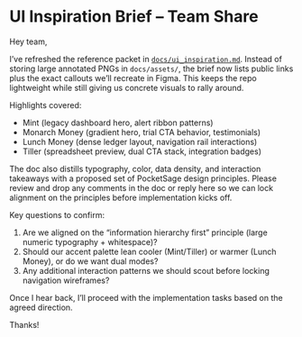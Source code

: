 # UI Inspiration Brief – Team Share

Hey team,

I’ve refreshed the reference packet in [`docs/ui_inspiration.md`](../ui_inspiration.md). Instead of storing large annotated PNGs in
`docs/assets/`, the brief now lists public links plus the exact callouts we’ll recreate in Figma. This keeps the repo lightweight
while still giving us concrete visuals to rally around.

Highlights covered:
- Mint (legacy dashboard hero, alert ribbon patterns)
- Monarch Money (gradient hero, trial CTA behavior, testimonials)
- Lunch Money (dense ledger layout, navigation rail interactions)
- Tiller (spreadsheet preview, dual CTA stack, integration badges)

The doc also distills typography, color, data density, and interaction takeaways with a proposed set of PocketSage design principles.
Please review and drop any comments in the doc or reply here so we can lock alignment on the principles before implementation kicks off.

Key questions to confirm:
1. Are we aligned on the “information hierarchy first” principle (large numeric typography + whitespace)?
2. Should our accent palette lean cooler (Mint/Tiller) or warmer (Lunch Money), or do we want dual modes?
3. Any additional interaction patterns we should scout before locking navigation wireframes?

Once I hear back, I’ll proceed with the implementation tasks based on the agreed direction.

Thanks!
